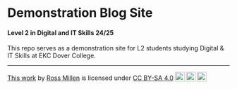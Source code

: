 # Demonstration Blog Site
#### Level 2 in Digital and IT Skills 24/25

This repo serves as a demonstration site for L2 students studying Digital & IT Skills at EKC Dover College. 

---

<p xmlns:cc="http://creativecommons.org/ns#" ><a rel="cc:attributionURL" href="https://rossmillen.github.io">This work</a> by <a rel="cc:attributionURL dct:creator" property="cc:attributionName" href="https://github.com/rossmillen">Ross Millen</a> is licensed under <a href="https://creativecommons.org/licenses/by-sa/4.0/?ref=chooser-v1" target="_blank" rel="license noopener noreferrer" style="display:inline-block;">CC BY-SA 4.0<img style="height:22px!important;margin-left:3px;vertical-align:text-bottom;" src="https://mirrors.creativecommons.org/presskit/icons/cc.svg?ref=chooser-v1" alt=""><img style="height:22px!important;margin-left:3px;vertical-align:text-bottom;" src="https://mirrors.creativecommons.org/presskit/icons/by.svg?ref=chooser-v1" alt=""><img style="height:22px!important;margin-left:3px;vertical-align:text-bottom;" src="https://mirrors.creativecommons.org/presskit/icons/sa.svg?ref=chooser-v1" alt=""></a></p>